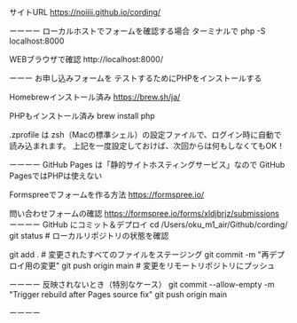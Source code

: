 サイトURL
https://noiiii.github.io/cording/

ーーーー
ローカルホストでフォームを確認する場合
ターミナルで
php -S localhost:8000

WEBブラウザで確認
http://localhost:8000/

ーーー
お申し込みフォームを
テストするためにPHPをインストールする

Homebrewインストール済み
https://brew.sh/ja/

PHPもインストール済み
brew install php

.zprofile は zsh（Macの標準シェル）の設定ファイルで、ログイン時に自動で読み込まれます。
上記を一度設定しておけば、次回からは何もしなくてもOK！

ーーーー
GitHub Pages は「静的サイトホスティングサービス」なので
GitHub PagesではPHPは使えない

Formspreeでフォームを作る方法
https://formspree.io/

問い合わせフォームの確認
https://formspree.io/forms/xldjbrjz/submissions
ーーーー
GitHub にコミット＆デプロイ
cd /Users/oku_m1_air/Github/cording/
git status # ローカルリポジトリの状態を確認

git add . # 変更されたすべてのファイルをステージング
git commit -m "再デプロイ用の変更"
git push origin main # 変更をリモートリポジトリにプッシュ

ーーーー
反映されないとき（特別なケース）
git commit --allow-empty -m "Trigger rebuild after Pages source fix"
git push origin main

ーーーー

